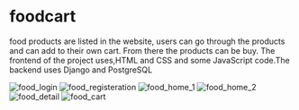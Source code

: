 # foodcart
food products are listed in the website, users can go through the products and can add to their own cart.  From there the products can be buy.
The frontend of the project uses,HTML and CSS and some JavaScript code.The backend uses Django and PostgreSQL


![food_login](https://user-images.githubusercontent.com/52493114/212659590-67ee4178-94c7-4369-8ab4-0cf0c08441d8.jpg)
![food_registeration](https://user-images.githubusercontent.com/52493114/212659651-2a2aad62-531a-4d9d-b156-0256c6558aea.jpg)
![food_home_1](https://user-images.githubusercontent.com/52493114/212659708-faba246a-9db6-415c-a843-0230e51868f1.jpg)
![food_home_2](https://user-images.githubusercontent.com/52493114/212659741-cad94657-6a98-4f96-9401-8b75f36bdf24.jpg)
![food_detail](https://user-images.githubusercontent.com/52493114/212659772-da1ab3fd-cb9f-48fc-a805-e36598c21553.jpg)
![food_cart](https://user-images.githubusercontent.com/52493114/212659799-f219dbaf-dc75-49fd-a6ee-0e39130dee41.jpg)
